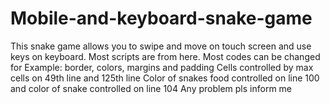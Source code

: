 # Mobile-and-keyboard-snake-game
This snake game allows you to swipe and move on touch screen and use keys on keyboard. Most scripts are from here. 
Most codes can be changed for Example: border, colors, margins and padding
Cells controlled by max cells on 49th line and 125th line
Color of snakes food controlled on line 100 and color of snake controlled on line 
104
Any problem pls inform me
